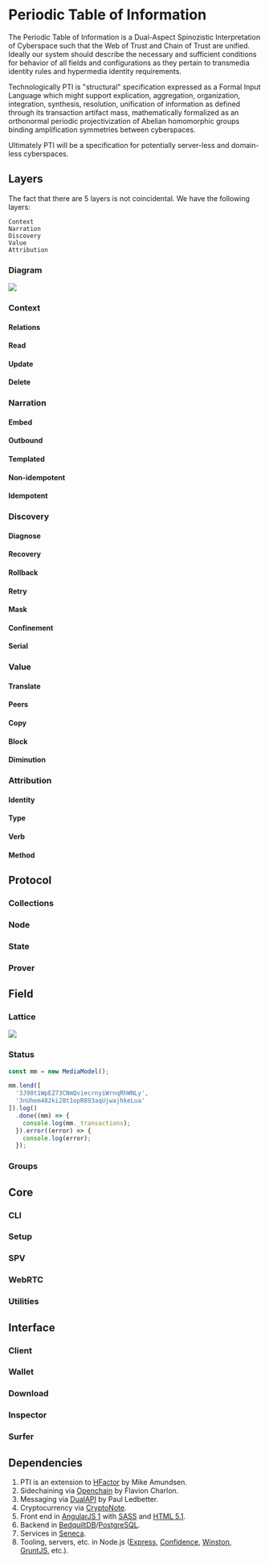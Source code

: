 # Periodic Table of Information

The Periodic Table of Information is a Dual-Aspect Spinozistic Interpretation
of Cyberspace such that the Web of Trust and Chain of Trust are unified.
Ideally our system should describe the necessary and sufficient conditions
for behavior of all fields and configurations as they pertain to transmedia
identity rules and hypermedia identity requirements.

Technologically PTI is "structural" specification expressed as a Formal Input
Language which might support explication, aggregation, organization,
integration, synthesis, resolution, unification of information as defined
through its transaction artifact mass, mathematically formalized as an
orthonormal periodic projectivization of Abelian homomorphic groups binding
amplification symmetries between cyberspaces.

Ultimately PTI will be a specification for potentially server-less and
domain-less cyberspaces.

## Layers

The fact that there are 5 layers is not coincidental. We have the following
layers:

    Context
    Narration
    Discovery
    Value
    Attribution

### Diagram

<img src="https://raw.githubusercontent.com/nerdfiles/periodic-table-of-information/master/docs/images/architecture-internal.png" />

### Context

#### Relations

#### Read

#### Update

#### Delete

### Narration

#### Embed

#### Outbound

#### Templated

#### Non-idempotent

#### Idempotent

### Discovery

#### Diagnose

#### Recovery

#### Rollback

#### Retry

#### Mask

#### Confinement

#### Serial

### Value

#### Translate

#### Peers

#### Copy

#### Block

#### Diminution

### Attribution

#### Identity

#### Type

#### Verb

#### Method

## Protocol

### Collections

### Node

### State

### Prover

## Field

### Lattice

<img src="https://raw.githubusercontent.com/nerdfiles/periodic-table-of-information/master/docs/images/discovery-modeling.png" />

### Status

```javascript
const mm = new MediaModel();

mm.lend([
  '3J98t1WpEZ73CNmQviecrnyiWrnqRhWNLy',
  '3nUhem482ki28t1opR893aqUjwajhkeLua'
]).log()
  .done((mm) => {
    console.log(mm._transactions);
  }).error((error) => {
    console.log(error);
  });
```

### Groups

## Core

### CLI

### Setup

### SPV

### WebRTC

### Utilities

## Interface

### Client

### Wallet

### Download

### Inspector

### Surfer

## Dependencies

1. PTI is an extension to <a href="http://amundsen.com/hypermedia/hfactor/">HFactor</a> by Mike Amundsen.
2. Sidechaining via <a href="https://www.openchain.org/">Openchain</a> by Flavion Charlon.
3. Messaging via <a href="https://www.npmjs.com/package/dualapi">DualAPI</a> by Paul Ledbetter.
4. Cryptocurrency via <a href="https://cryptonote.org/">CryptoNote</a>.
5. Front end in <a href="https://angularjs.org/">AngularJS 1</a> with <a href="http://sass-lang.com/">SASS</a> and <a href="https://www.w3.org/TR/2016/WD-html51-20160310/changes.html">HTML 5.1</a>.
6. Backend in <a href="https://bedquiltdb.github.io/">BedquiltDB</a>/<a href="https://www.postgresql.org/">PostgreSQL</a>.
7. Services in <a href="http://senecajs.org/">Seneca</a>.
8. Tooling, servers, etc. in Node.js (<a href="http://expressjs.com/">Express</a>, <a href="https://github.com/hapijs/confidence">Confidence</a>, <a href="https://github.com/winstonjs/winston">Winston</a>, <a href="http://gruntjs.com/">GruntJS</a>, etc.).

